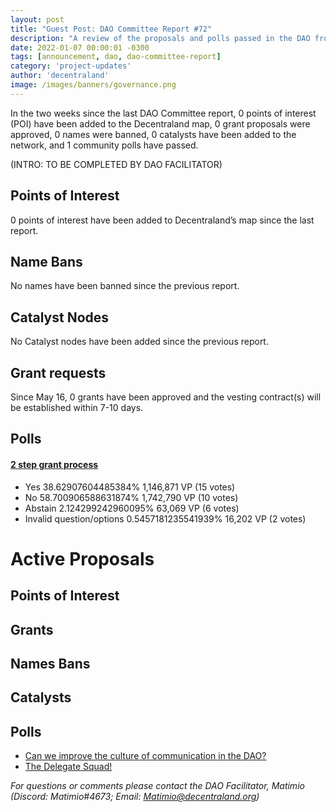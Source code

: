 ```yaml
---
layout: post
title: "Guest Post: DAO Committee Report #72"
description: "A review of the proposals and polls passed in the DAO from May 16 through May 31".
date: 2022-01-07 00:00:01 -0300
tags: [announcement, dao, dao-committee-report]
category: 'project-updates'
author: 'decentraland'
image: /images/banners/governance.png
---
```


In the two weeks since the last DAO Committee report, 0 points of interest (POI) have been added to the Decentraland map, 0 grant proposals were approved, 0 names were banned, 0 catalysts have been added to the network, and 1 community polls have passed.

(INTRO: TO BE COMPLETED BY DAO FACILITATOR)

## Points of Interest
0 points of interest have been added to Decentraland’s map since the last report.


## Name Bans

No names have been banned since the previous report.

## Catalyst Nodes
No Catalyst nodes have been added since the previous report.


## Grant requests
Since May 16, 0 grants have been approved and the vesting contract(s) will be established within 7-10 days.


## Polls

#### [2 step grant process](https://governance.decentraland.org/proposal/?id=56dee43e-1752-49ff-a0d3-b8287b59176c)

* Yes 38.62907604485384% 1,146,871 VP (15 votes)
* No 58.700906588631874% 1,742,790 VP (10 votes)
* Abstain 2.124299242960095% 63,069 VP (6 votes)
* Invalid question/options 0.5457181235541939% 16,202 VP (2 votes)



# Active Proposals

## Points of Interest


## Grants


## Names Bans


## Catalysts


## Polls

* [Can we improve the culture of communication in the DAO?](https://governance.decentraland.org/proposal/?id=4da45e6e-0ad6-41d8-976a-948fec72a699)
* [The Delegate Squad!](https://governance.decentraland.org/proposal/?id=1480b7be-7349-43df-8ff4-62751817502e)

*For questions or comments please contact the DAO Facilitator, Matimio (Discord: Matimio#4673; Email: [Matimio@decentraland.org](mailto:Matimio@decentraland.org))*